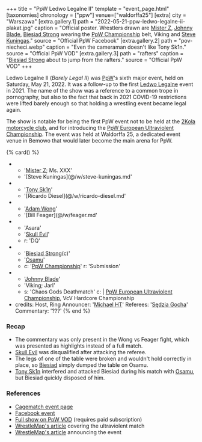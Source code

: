 +++
title = "PpW Ledwo Legalne II"
template = "event_page.html"
[taxonomies]
chronology = ["ppw"]
venue=["waldorffa25"]
[extra]
city = "Warszawa"
[extra.gallery.1]
path = "2022-05-21-ppw-ledwo-legalne-ii-plakat.jpg"
caption = "Official poster. Wrestlers drawn are [Mister Z](@/w/mister-z.md), [Johnny Blade](@/w/johnny-blade.md), [Biesiad Strong](@/w/biesiad.md) wearing the [PpW Championship](@/c/ppw-championship.md) belt, Viking and [Steve Kuningas](@/w/steve-kuningas.md)."
source = "Official PpW Facebook"
[extra.gallery.2]
path = "pov-niecheci.webp"
caption = "Even the cameraman doesn't like Tony Sk1n."
source = "Official PpW VOD"
[extra.gallery.3]
path = "rafters"
caption = "[Biesiad Strong](@/w/biesiad.md) about to jump from the rafters."
source = "Official PpW VOD"
+++

Ledwo Legalne II (_Barely Legal II_) was [PpW](@/o/ppw.md)'s sixth major event, held on Saturday, May 21, 2022. It was a follow-up to the first [Ledwo Legalne](@/e/ppw/2021-06-12-ppw-ledwo-legalne.md) event in 2021. The name of the show was a reference to a common trope in pornography, but also to the fact that back in 2021 COVID-19 restrictions were lifted barely enough so that holding a wrestling event became legal again.

The show is notable for being the first PpW event not to be held at the [2Koła motorcycle club](@/v/2kola.md), and for introducing the [PpW European Ultraviolent Championship](@/o/ppw.md#championships).
The event was held at Waldorffa 25, a dedicated event venue in Bemowo that would later become the main arena for PpW.

{% card() %}
- - '[Mister Z](@/w/mister-z.md); Ms. XXX'
  - '[Steve Kuningas](@/w/steve-kuningas.md'
- - '[Tony Sk1n](@/w/tony-sk1n.md)'
  - '[Ricardo Diesel](@/w/ricardo-diesel.md'
- - '[Adam Wong](@/w/adam-wong.md)'
  - '[Bill Feager](@/w/feager.md'
- - 'Asara'
  - '[Skull Evil](@/w/skull-evil.md)'
  - r: 'DQ'
- - '[Biesiad Strong](@/w/biesiad.md)(c)'
  - '[Osamu](@/w/osamu.md)'
  - c: '[PpW Championship](@/c/ppw-championship.md)'
    r: 'Submission'
- - '[Johnny Blade](@/w/johnny-blade.md)'
  - 'Viking; Jarl'
  - s: 'Chaos Gods Deathmatch'
    c: |
      [PpW European Ultraviolent Championship](@/c/ppw-european-ultraviolent-championship.md),
      VcV Hardcore Championship
- credits:
    Host, Ring Announcer: '[Michael HT](@/w/michael-ht.md)'
    Referees: '[Sędzia Gocha](@/w/sedzia-borys.md)'
	Commentary: '???'
{% end %}

### Recap
* The commentary was only present in the Wong vs Feager fight, which was presented as highlights instead of a full match.
* [Skull Evil](@/w/skull-evil.md) was disqualified after attacking the referee.
* The legs of one of the table were broken and wouldn't hold correctly in place, so [Biesiad](@/w/biesiad.md) simply dumped the table on Osamu.
* [Tony Sk1n](@/w/tony-sk1n.md) interfered and attacked Biesiad during his match with [Osamu](@/w/osamu.md), but Biesiad quickly disposed of him.

### References

* [Cagematch event page](https://www.cagematch.net/?id=1&nr=383968)
* [Facebook event](https://www.facebook.com/events/1117782402125287/)
* [Full show on PpW VOD](https://ppw-ewenementpl.vhx.tv/ppw-full-shows-dvd-version/season:2/videos/ledwo-legalne-2-22-definitive-edition-hd) (requires paid subscription)
* [WrestleMap's article](https://www.wrestlemap.com/news/p1e7040pmjt9uwctkin6cod0xwqj1k) covering the ultraviolent match
* [WrestleMap's article](https://www.wrestlemap.com/news/mxrf1jwfu9v4hp21pmf7ws40yb76qk) announcing the event
